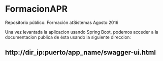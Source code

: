 # FormacionAPR
Repositorio público. Formación atSistemas Agosto 2016

Una vez levantada la aplicacion usando Spring Boot, podemos acceder a la documentacion publica de ésta usando la siguiente direccion: 

## http://dir_ip:puerto/app_name/swagger-ui.html
